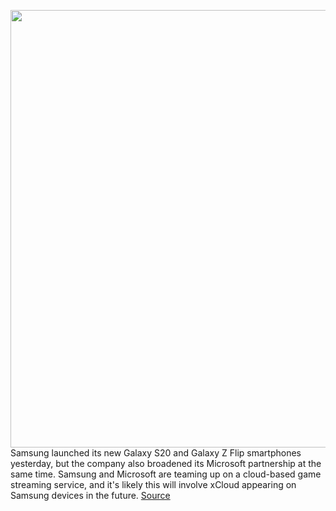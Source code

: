 <img src='https://cdn.vox-cdn.com/thumbor/QpiVoiuF02jNhr88yJS1R42Qzqw=/0x0:1078x604/1200x800/filters:focal(616x193:788x365)/cdn.vox-cdn.com/uploads/chorus_image/image/66298918/Ei2IglM.0.png' width='700px' /><br/>
Samsung launched its new Galaxy S20 and Galaxy Z Flip smartphones yesterday, but the company also broadened its Microsoft partnership at the same time. Samsung and Microsoft are teaming up on a cloud-based game streaming service, and it's likely this will involve xCloud appearing on Samsung devices in the future.
<a href='https://www.theverge.com/2020/2/12/21134167/microsoft-samsung-xbox-partnership-xcloud-cloud-game-streaming'> Source <a/>